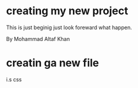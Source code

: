 # creating my new project 
This is just beginig just look foreward what happen.

By Mohammad Altaf Khan

# creatin ga new file
i.s css